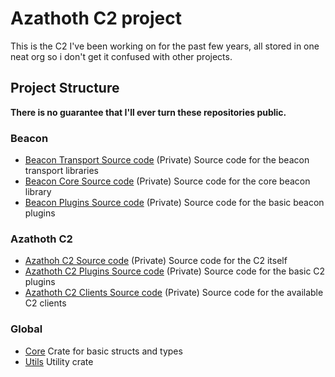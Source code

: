 # Azathoth C2 project

This is the C2 I've been working on for the past few years, all stored in one neat org so i don't get it confused with other projects.

## Project Structure
**There is no guarantee that I'll ever turn these repositories public.**
### Beacon
* [Beacon Transport Source code](https://github.com/AzathothC2/beacon-transports-src) (Private) Source code for the beacon transport libraries
* [Beacon Core Source code](https://github.com/AzathothC2/beacon-core-src) (Private) Source code for the core beacon library
* [Beacon Plugins Source code](https://github.com/AzathothC2/beacon-plugins-src) (Private) Source code for the basic beacon plugins

### Azathoth C2
* [Azathoh C2 Source code](https://github.com/AzathothC2/azathoth-c2-src) (Private) Source code for the C2 itself
* [Azathoth C2 Plugins Source code](https://github.com/AzathothC2/azathoth-plugins-src) (Private) Source code for the basic C2 plugins
* [Azathoth C2 Clients Source code](https://github.com/AzathothC2/azathoth-clients-src) (Private) Source code for the available C2 clients

### Global 
* [Core](https://github.com/AzathothC2/azathoth-core) Crate for basic structs and types
* [Utils](https://github.com/AzathothC2/azathoth-utils) Utility crate
